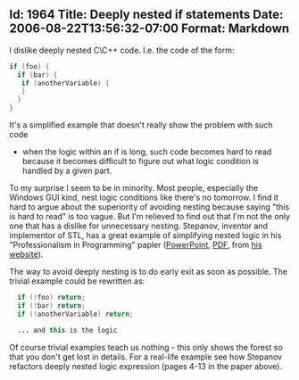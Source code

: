 Id: 1964
Title: Deeply nested if statements
Date: 2006-08-22T13:56:32-07:00
Format: Markdown
--------------
I dislike deeply nested C\C++ code. I.e. the code of the form:

```java
if (foo) {
  if (bar) {
   if (anotherVariable) {
   }
  }
}
```

It's a simplified example that doesn't really show the problem with such code
- when the logic within an if is long, such code becomes hard to read because
it becomes difficult to figure out what logic condition is handled by a given
part.


To my surprise I seem to be in minority. Most people, especially the Windows
GUI kind, nest logic conditions like there's no tomorrow. I find it hard to
argue about the superiority of avoiding nesting because saying "this is hard
to read" is too vague. But I'm relieved to find out that I'm not the only one
that has a dislike for unnecessary nesting. Stepanov, inventor and implementor
of STL, has a great example of simplifying nested logic in his
"Professionalism in Programming" papler ([PowerPoint][1], [PDF][2], from [his
website][3]).


The way to avoid deeply nesting is to do early exit as soon as possible. The
trivial example could be rewritten as:

```java
  if (!foo) return;
  if (!bar) return;
  if (!anotherVariable) return;

  ... and this is the logic
```

Of course trivial examples teach us nothing - this only shows the forest so
that you don't get lost in details. For a real-life example see how Stepanov
refactors deeply nested logic expression (pages 4-13 in the paper above).


   [1]: http://www.stepanovpapers.com/Professionalism%20in%20Programming.ppt

   [2]: http://www.stepanovpapers.com/Professionalism%20in%20Programming.pdf

   [3]: http://www.stepanovpapers.com/
